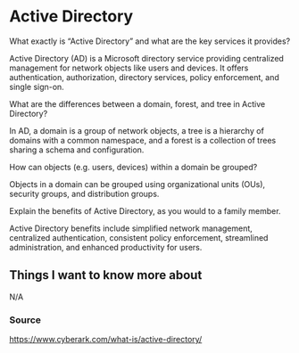 # Active Directory

What exactly is “Active Directory” and what are the key services it provides?

Active Directory (AD) is a Microsoft directory service providing centralized management for network objects like users and devices. It offers authentication, authorization, directory services, policy enforcement, and single sign-on.

What are the differences between a domain, forest, and tree in Active Directory?

In AD, a domain is a group of network objects, a tree is a hierarchy of domains with a common namespace, and a forest is a collection of trees sharing a schema and configuration.

How can objects (e.g. users, devices) within a domain be grouped?

Objects in a domain can be grouped using organizational units (OUs), security groups, and distribution groups.

Explain the benefits of Active Directory, as you would to a family member.

Active Directory benefits include simplified network management, centralized authentication, consistent policy enforcement, streamlined administration, and enhanced productivity for users.

## Things I want to know more about

N/A

### Source

https://www.cyberark.com/what-is/active-directory/